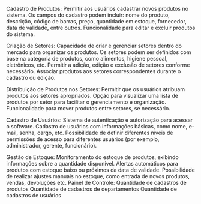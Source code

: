 Cadastro de Produtos: 
 Permitir aos usuários cadastrar novos produtos no sistema. 
Os campos do cadastro podem incluir: nome do produto, descrição, código de barras, preço, quantidade em estoque, fornecedor, data de validade, entre outros. 
Funcionalidade para editar e excluir produtos do sistema. 
 
Criação de Setores: 
 Capacidade de criar e gerenciar setores dentro do mercado para organizar os produtos. 
Os setores podem ser definidos com base na categoria de produtos, como alimentos, higiene pessoal, eletrônicos, etc. 
Permitir a adição, edição e exclusão de setores conforme necessário. 
Associar produtos aos setores correspondentes durante o cadastro ou edição. 
 
Distribuição de Produtos nos Setores: 
Permitir que os usuários atribuam produtos aos setores apropriados. 
Opção para visualizar uma lista de produtos por setor para facilitar o gerenciamento e organização. 
Funcionalidade para mover produtos entre setores, se necessário. 
 
Cadastro de Usuários: 
Sistema de autenticação e autorização para acessar o software. 
Cadastro de usuários com informações básicas, como nome, e-mail, senha, cargo, etc. 
Possibilidade de definir diferentes níveis de permissões de acesso para diferentes usuários (por exemplo, administrador, gerente, funcionário). 
 
Gestão de Estoque: 
 Monitoramento do estoque de produtos, exibindo informações sobre a quantidade disponível. 
Alertas automáticos para produtos com estoque baixo ou próximos da data de validade. 
Possibilidade de realizar ajustes manuais no estoque, como entrada de novos produtos, vendas, devoluções etc. 
Painel de Controle: 
Quantidade de cadastros de produtos 
Quantidade de cadastros de departamentos 
Quantidade de cadastros de usuários 
 